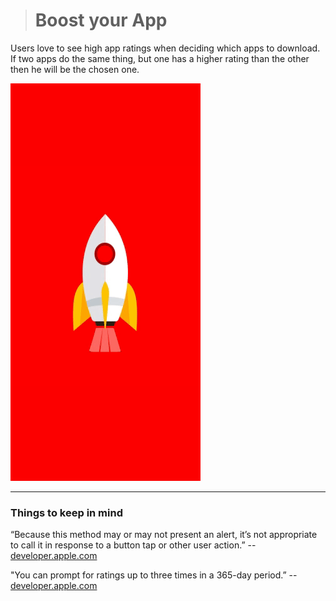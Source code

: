 >  # Boost your App

Users love to see high app ratings when deciding which apps to download. If two apps do the same thing, but one has a higher rating than the other then he will be the chosen one.

![alt tag](https://github.com/jhonatasrm/boost-your-app/blob/master/boost-your-app-gif.gif)

-----------------
### Things to keep in mind

“Because this method may or may not present an alert, it’s not appropriate to call it in response to a button tap or other user action.” -- [developer.apple.com](https://developer.apple.com/documentation/storekit/skstorereviewcontroller/2851536-requestreview)

"You can prompt for ratings up to three times in a 365-day period.” -- [developer.apple.com](https://developer.apple.com/app-store/ratings-and-reviews/)
